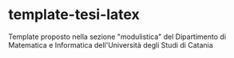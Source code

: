 # template-tesi-latex
Template proposto nella sezione "modulistica" del Dipartimento di Matematica e Informatica dell'Università degli Studi di Catania
